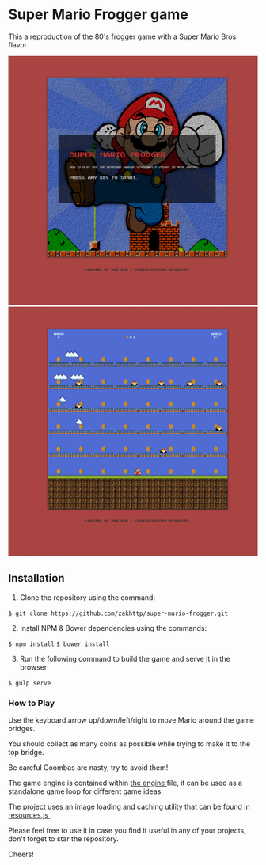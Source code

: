 # Super Mario Frogger game
This a reproduction of the 80's frogger game with a Super Mario Bros flavor.

![screenshot of the super mario frogger game][splash]
![screenshot of the super mario frogger game][game]

[splash]: /src/images/screenshot-splash.jpg "splash sceen the super mario frogger game"
[game]: /src/images/screenshot-game.jpg "game sceen the super mario frogger game"

## Installation

1. Clone the repository using the command:

`$ git clone https://github.com/zakhttp/super-mario-frogger.git`

2. Install NPM & Bower dependencies using the commands:

`$ npm install`
`$ bower install`

3. Run the following command to build the game and serve it in the browser

`$ gulp serve`

### How to Play

Use the keyboard arrow up/down/left/right to move Mario around the game bridges.

You should collect as many coins as possible while trying to make it to the top bridge.

Be careful Goombas are nasty, try to avoid them!

The game engine is contained within [the engine ](https://github.com/zakhttp/super-mario-frogger/blob/super-mario/js/engine.js) file, it can be used as a standalone game loop for different game ideas.

The project uses an image loading and caching utility that can be found in [resources.js ](https://github.com/zakhttp/super-mario-frogger/blob/super-mario/js/resources.js) .

Please feel free to use it in case you find it useful in any of your projects, don't forget to star the repository.

Cheers!
